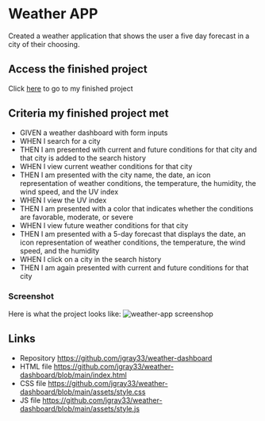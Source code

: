# Weather APP

Created a weather application that shows the user a five day forecast in a city of their choosing. 

## Access the finished project

Click [here](https://jgray33.github.io/weather-dashboard/) to go to my finished project

## Criteria my finished project met 

* GIVEN a weather dashboard with form inputs
* WHEN I search for a city
* THEN I am presented with current and future conditions for that city and that city is added to the search history
* WHEN I view current weather conditions for that city
* THEN I am presented with the city name, the date, an icon representation of weather conditions, the temperature, the humidity, the wind speed, and the UV index
* WHEN I view the UV index
* THEN I am presented with a color that indicates whether the conditions are favorable, moderate, or severe
* WHEN I view future weather conditions for that city
* THEN I am presented with a 5-day forecast that displays the date, an icon representation of weather conditions, the temperature, the wind speed, and the humidity
* WHEN I click on a city in the search history
* THEN I am again presented with current and future conditions for that city

### Screenshot

Here is what the project looks like: ![weather-app screenshop](https://user-images.githubusercontent.com/95051960/152251997-585eacee-76da-47b4-a946-a135fd173e4a.png)


## Links 
- Repository  https://github.com/jgray33/weather-dashboard
- HTML file https://github.com/jgray33/weather-dashboard/blob/main/index.html
- CSS file  https://github.com/jgray33/weather-dashboard/blob/main/assets/style.css 
- JS file  https://github.com/jgray33/weather-dashboard/blob/main/assets/style.js

